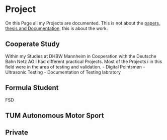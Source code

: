 # **Project**

On this Page all my Projects are documented. This is not about the [papers, thesis and Documentation](https://finnschaefer1901.github.io/pub/Publications), this is about the work.

## Cooperate Study
Within my Studies at DHBW Mannheim in Cooperation with the Deutsche Bahn Netz AG I had different practical Projects. Most of the Projects i in this field were in the area of testing and validation. - Digital Pointsmen - Ultrasonic Testing - Documentation of Testing labratory

## Formula Student
FSD

## TUM Autonomous Motor Sport

## Private